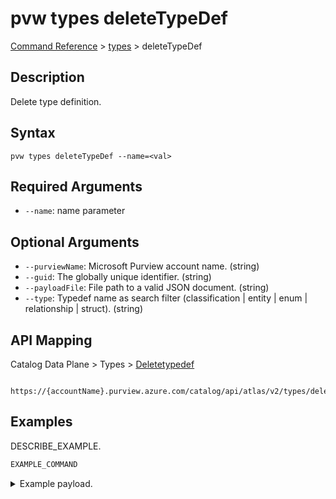 # pvw types deleteTypeDef
[Command Reference](../../../README.md#command-reference) > [types](./main.md) > deleteTypeDef

## Description
Delete type definition.

## Syntax
```
pvw types deleteTypeDef --name=<val>
```

## Required Arguments
- `--name`: name parameter

## Optional Arguments
- `--purviewName`: Microsoft Purview account name. (string)
- `--guid`: The globally unique identifier. (string)
- `--payloadFile`: File path to a valid JSON document. (string)
- `--type`: Typedef name as search filter (classification | entity | enum | relationship | struct). (string)

## API Mapping
Catalog Data Plane > Types > [Deletetypedef]()
```
 https://{accountName}.purview.azure.com/catalog/api/atlas/v2/types/deleteTypeDef
```

## Examples
DESCRIBE_EXAMPLE.
```powershell
EXAMPLE_COMMAND
```
<details><summary>Example payload.</summary>
<p>

```json
PASTE_JSON_HERE
```
</p>
</details>